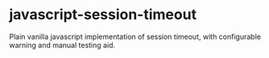 # javascript-session-timeout
Plain vanilla javascript implementation of session timeout, with configurable warning and manual testing aid.
